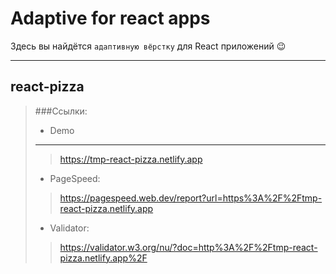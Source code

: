 # Adaptive for react apps
Здесь вы найдётся `адаптивную вёрстку` для React приложений &#128521;
***

## react-pizza
> ###Ссылки:
> * Demo
> ---
>> https://tmp-react-pizza.netlify.app
> * PageSpeed:
>> https://pagespeed.web.dev/report?url=https%3A%2F%2Ftmp-react-pizza.netlify.app
> * Validator:
>> https://validator.w3.org/nu/?doc=http%3A%2F%2Ftmp-react-pizza.netlify.app%2F
